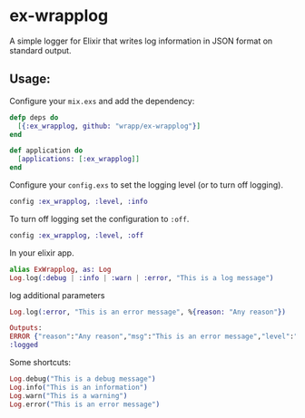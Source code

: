 # ex-wrapplog

A simple logger for Elixir that writes log information in JSON format on standard output.

## Usage:

Configure your `mix.exs` and add the dependency:

``` elixir
defp deps do
  [{:ex_wrapplog, github: "wrapp/ex-wrapplog"}]
end

def application do
  [applications: [:ex_wrapplog]]
end
```
Configure your `config.exs` to set the logging level (or to turn off logging).
``` elixir
config :ex_wrapplog, :level, :info
```
To turn off logging set the configuration to `:off`.
``` elixir
config :ex_wrapplog, :level, :off
```

In your elixir app.

``` elixir
alias ExWrapplog, as: Log
Log.log(:debug | :info | :warn | :error, "This is a log message")
```

log additional parameters

``` elixir
Log.log(:error, "This is an error message", %{reason: "Any reason"})

Outputs:
ERROR {"reason":"Any reason","msg":"This is an error message","level":"error"}
:logged
```

Some shortcuts: 

``` elixir
Log.debug("This is a debug message")
Log.info("This is an information")
Log.warn("This is a warning")
Log.error("This is an error message")
```

